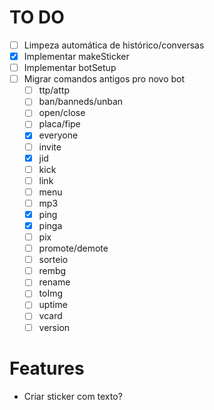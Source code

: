 # TO DO

- [ ] Limpeza automática de histórico/conversas
- [x] Implementar makeSticker
- [ ] Implementar botSetup
- [ ] Migrar comandos antigos pro novo bot
    - [ ] ttp/attp
    - [ ] ban/banneds/unban
    - [ ] open/close
    - [ ] placa/fipe
    - [x] everyone
    - [ ] invite
    - [x] jid
    - [ ] kick
    - [ ] link
    - [ ] menu
    - [ ] mp3
    - [x] ping
    - [x] pinga
    - [ ] pix
    - [ ] promote/demote
    - [ ] sorteio
    - [ ] rembg
    - [ ] rename
    - [ ] toImg
    - [ ] uptime
    - [ ] vcard
    - [ ] version

# Features

- Criar sticker com texto?